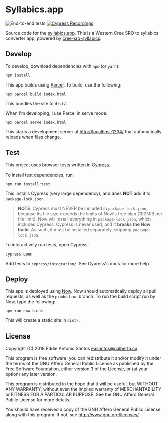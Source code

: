 Syllabics.app
=============

![End-to-end tests](https://github.com/eddieantonio/syllabics.app/workflows/End-to-end%20tests/badge.svg?branch=production)
[![Cypress Recordings](https://img.shields.io/badge/cypress-recordings-1dbe89.svg)](https://dashboard.cypress.io/#/projects/addnr3/runs)

Source code for the [syllabics.app][]. This is a Western Cree SRO to
syllabics converter app, powered by [cree-sro-syllabics][].


Develop
-------

To develop, download dependencies with `npm` (or `yarn`):

    npm install

This app builds using [Parcel]. To build, use the following:

    npx parcel build index.html

This bundles the site to `dist/`.

When I'm developing, I use Parcel in serve mode:

    npx parcel serve index.html

This starts a development server at <http://localhost:1234/> that
automatically reloads when files change.

Test
----

This project uses browser tests written in [Cypress][].

To install test dependencies, run:

    npm run install:test

This installs Cypress (very large dependency), and does **NOT** add it
to `package-lock.json`.

> **NOTE**: Cypress must NEVER be included in `package-lock.json`,
> because its file size exceeds the limits of Now's free plan (100MiB per file
> limit). Now will install everything in `package-lock.json`, which
> includes Cypress. Cypress is never used, and it **breaks the Now
> build**. As such, it must be installed separately, skipping
> `package-lock.json`.

To interactively run tests, open Cypress:

    cypress open

Add tests to `cypress/integration/`. See Cypress's docs for more help.


[Cypress]: https://www.cypress.io/


Deploy
------

This app is deployed using [Now][]. Now should automatically deploy all
pull requests, as well as the `production` branch. To run the build
script run by Now, type the following:

    npm run now-build

This will create a static site in `dist/`.

[cree-sro-syllabics]: https://github.com/eddieantonio/cree-sro-syllabics.js
[Now]: https://zeit.co/now
[Parcel]: https://parceljs.org/
[syllabics.app]: https://syllabics.app/


License
-------

Copyright (C) 2018 Eddie Antonio Santos <easantos@ualberta.ca>

This program is free software: you can redistribute it and/or modify
it under the terms of the GNU Affero General Public License as
published by the Free Software Foundation, either version 3 of the
License, or (at your option) any later version.

This program is distributed in the hope that it will be useful,
but WITHOUT ANY WARRANTY; without even the implied warranty of
MERCHANTABILITY or FITNESS FOR A PARTICULAR PURPOSE.  See the
GNU Affero General Public License for more details.

You should have received a copy of the GNU Affero General Public License
along with this program.  If not, see <http://www.gnu.org/licenses/>.

